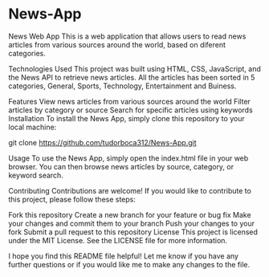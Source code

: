# News-App
News Web App
This is a web application that allows users to read news articles from various sources around the world, based on diferent categories.

Technologies Used
This project was built using HTML, CSS, JavaScript, and the News API to retrieve news articles. All the articles has been sorted in 5 categories, General, Sports, Technology, Entertainment and Buiness.

Features
View news articles from various sources around the world
Filter articles by category or source
Search for specific articles using keywords
Installation
To install the News App, simply clone this repository to your local machine:

git clone https://github.com/tudorboca312/News-App.git

Usage
To use the News App, simply open the index.html file in your web browser. You can then browse news articles by source, category, or keyword search.

Contributing
Contributions are welcome! If you would like to contribute to this project, please follow these steps:

Fork this repository
Create a new branch for your feature or bug fix
Make your changes and commit them to your branch
Push your changes to your fork
Submit a pull request to this repository
License
This project is licensed under the MIT License. See the LICENSE file for more information.

I hope you find this README file helpful! Let me know if you have any further questions or if you would like me to make any changes to the file.
